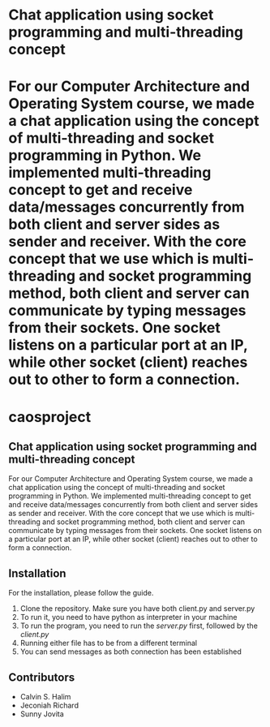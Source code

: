# Chat application using socket programming and multi-threading concept

For our Computer Architecture and Operating System course, we made a chat application using the concept of multi-threading and socket programming in Python. 
We implemented multi-threading concept to get and receive data/messages concurrently from both client and server sides as sender and receiver. 
With the core concept that we use which is multi-threading and socket programming method, both client and server can communicate by typing messages from their sockets.
One socket listens on a particular port at an IP, while other socket (client) reaches out to other to form a connection.
=======
# caosproject
## Chat application using socket programming and multi-threading concept
For our Computer Architecture and Operating System course, we made a chat application using the concept of multi-threading and socket programming in Python. We implemented multi-threading concept to get and receive data/messages concurrently from both client and server sides as sender and receiver. With the core concept that we use which is multi-threading and socket programming method, both client and server can communicate by typing messages from their sockets. One socket listens on a particular port at an IP, while other socket (client) reaches out to other to form a connection.

## Installation
For the installation, please follow the guide.
1. Clone the repository. Make sure you have both client.py and server.py
2. To run it, you need to have python as interpreter in your machine
3. To run the program, you need to run the *server.py* first, followed by the *client.py*
4. Running either file has to be from a different terminal
5. You can send messages as both connection has been established

## Contributors
- Calvin S. Halim
- Jeconiah Richard
- Sunny Jovita

